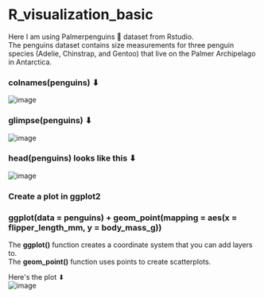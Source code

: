 # R_visualization_basic

Here I am using Palmerpenguins 🐧 dataset from Rstudio.<br/>
The penguins dataset contains size measurements for three penguin species (Adelie, Chinstrap, and Gentoo) that live on the Palmer Archipelago in Antarctica.

### colnames(penguins) ⬇︎
![image](https://user-images.githubusercontent.com/90775147/198989925-5bdb1c7f-8479-45f5-9228-50e67a12f775.png)


### glimpse(penguins) ⬇︎
![image](https://user-images.githubusercontent.com/90775147/198989718-45a102e8-59f5-4bc0-943a-0d20fb657bee.png)


### head(penguins) looks like this ⬇︎
![image](https://user-images.githubusercontent.com/90775147/198989539-669cc423-ddff-46cd-a255-c1cc0bebd155.png)

### Create a plot in ggplot2

### ggplot(data = penguins) + geom_point(mapping = aes(x = flipper_length_mm, y = body_mass_g))

The **ggplot()** function creates a coordinate system that you can add layers to.<br/>
The **geom_point()** function uses points to create scatterplots.

Here's the plot ⬇︎<br/>
![image](https://user-images.githubusercontent.com/90775147/198990825-35481b8e-ae73-4d28-9106-b93fd501a7ca.png)


